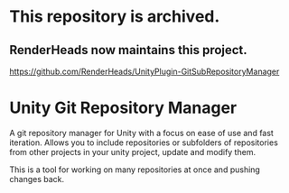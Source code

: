 
# This repository is archived. 

## RenderHeads now maintains this project.
https://github.com/RenderHeads/UnityPlugin-GitSubRepositoryManager

# Unity Git Repository Manager

A git repository manager for Unity with a focus on ease of use and fast iteration. 
Allows you to include repositories or subfolders of repositories from other projects in your unity project, update and modify them.

This is a tool for working on many repositories at once and pushing changes back.
